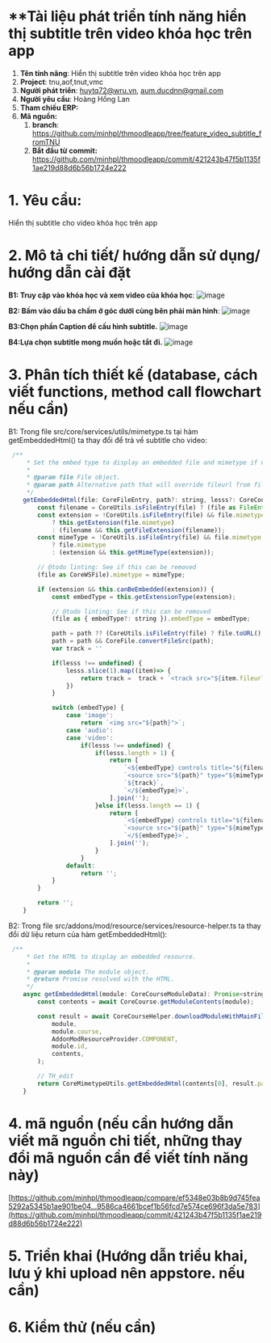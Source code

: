# **Tài liệu phát triển tính năng hiển thị subtitle trên video khóa học trên app

1. **Tên tính năng**: Hiển thị subtitle trên video khóa học trên app
2. **Project**:  tnu,aof,tnut,vmc
3. **Người phát triển**: huytq72@wru.vn, aum.ducdnn@gmail.com
4. **Người yêu cầu**: Hoàng Hồng Lan
5. **Tham chiếu ERP:** 
6. **Mã nguồn:**
	1. **branch**: https://github.com/minhpl/thmoodleapp/tree/feature_video_subtitle_fromTNU
	2. **Bắt đầu từ commit:** https://github.com/minhpl/thmoodleapp/commit/421243b47f5b1135f1ae219d88d6b56b1724e222

# 1. Yêu cầu:

Hiển thị subtitle cho video khóa học trên app

# 2. Mô tả chi tiết/ hướng dẫn sử dụng/ hướng dẫn cài đặt

**B1: Truy cập vào khóa học và xem video của khóa học**:
  ![image](https://github.com/minhpl/thmoodleapp/assets/91856933/314c11a6-178a-4820-8761-04a3a186d239)

**B2: Bấm vào dấu ba chấm ở góc dưới cùng bên phải màn hình**:
  ![image](https://github.com/minhpl/thmoodleapp/assets/91856933/9a1d53dd-9ac8-47c3-86a7-9d44450b7adf)

**B3:Chọn phần Caption để cấu hình subtitle.**
  ![image](https://github.com/minhpl/thmoodleapp/assets/91856933/f30c128c-be32-48a1-92d3-cc4566a62319)

**B4:Lựa chọn subtitle mong muốn hoặc tắt đi.**
  ![image](https://github.com/minhpl/thmoodleapp/assets/91856933/9addc260-02d3-4c76-9047-74a4f9a12e05)

# 3. Phân tích thiết kế (database, cách viết functions, method call flowchart nếu cần)

B1: Trong file src/core/services/utils/mimetype.ts tại hàm getEmbeddedHtml() ta thay đổi để trả về subtitle cho video:

```javascript
 /**
     * Set the embed type to display an embedded file and mimetype if not found.
     *
     * @param file File object.
     * @param path Alternative path that will override fileurl from file object.
     */
    getEmbeddedHtml(file: CoreFileEntry, path?: string, lesss?: CoreCourseModuleContentFile[]): string {
        const filename = CoreUtils.isFileEntry(file) ? (file as FileEntry).name : file.filename;
        const extension = !CoreUtils.isFileEntry(file) && file.mimetype
            ? this.getExtension(file.mimetype)
            : (filename && this.getFileExtension(filename));
        const mimeType = !CoreUtils.isFileEntry(file) && file.mimetype
            ? file.mimetype
            : (extension && this.getMimeType(extension));

        // @todo linting: See if this can be removed
        (file as CoreWSFile).mimetype = mimeType;

        if (extension && this.canBeEmbedded(extension)) {
            const embedType = this.getExtensionType(extension);

            // @todo linting: See if this can be removed
            (file as { embedType?: string }).embedType = embedType;

            path = path ?? (CoreUtils.isFileEntry(file) ? file.toURL() : CoreFileHelper.getFileUrl(file));
            path = path && CoreFile.convertFileSrc(path);
            var track = ''

            if(lesss !== undefined) {
                lesss.slice(1).map((item)=> {
                    return track =  track + `<track src="${item.fileurl}" kind="subtitles" srclang=${JSON.stringify(item.filename.replace('.vtt',''))} label=${JSON.stringify(item.filename.replace('.vtt',''))} default="true">`
                })
            }

            switch (embedType) {
                case 'image':
                    return `<img src="${path}">`;
                case 'audio':
                case 'video':
                    if(lesss !== undefined) {
                        if(lesss.length > 1) {
                            return [
                                `<${embedType} controls title="${filename}" src="${path.replace('?forcedownload=1&offline=1', '')}" controlsList="nodownload">`,
                                `<source src="${path}" type="${mimeType}">`,
                                `${track}`,
                                `</${embedType}>`,
                            ].join('');
                        }else if(lesss.length == 1) {
                            return [
                                `<${embedType} controls title="${filename}" src="${path.replace('?forcedownload=1&offline=1', '')}" controlsList="nodownload">`,
                                `<source src="${path}" type="${mimeType}">`,
                                `</${embedType}>`,
                            ].join('');
                        }
                    }
                default:
                    return '';
            }
        }

        return '';
    }
```

B2: Trong file src/addons/mod/resource/services/resource-helper.ts ta thay đổi dữ liệu return của hàm getEmbeddedHtml():


```javascript
 /**
     * Get the HTML to display an embedded resource.
     *
     * @param module The module object.
     * @return Promise resolved with the HTML.
     */
    async getEmbeddedHtml(module: CoreCourseModuleData): Promise<string> {
        const contents = await CoreCourse.getModuleContents(module);

        const result = await CoreCourseHelper.downloadModuleWithMainFileIfNeeded(
            module,
            module.course,
            AddonModResourceProvider.COMPONENT,
            module.id,
            contents,
        );

        // TH_edit
        return CoreMimetypeUtils.getEmbeddedHtml(contents[0], result.path, contents);
    }
```

# 4. mã nguồn (nếu cần hướng dẫn viết mã nguồn chi tiết, những thay đổi mã nguồn cần để viết tính năng này)

[https://github.com/minhpl/thmoodleapp/compare/ef5348e03b8b9d745fea5292a5345b1ae901be04...9586ca4661bcef1b56fcd7e574ce696f3da5e783](https://github.com/minhpl/thmoodleapp/commit/421243b47f5b1135f1ae219d88d6b56b1724e222)

# 5. Triển khai (Hướng dẫn triểu khai, lưu ý khi upload nên appstore. nếu cần)

# 6. Kiểm thử (nếu cần)

